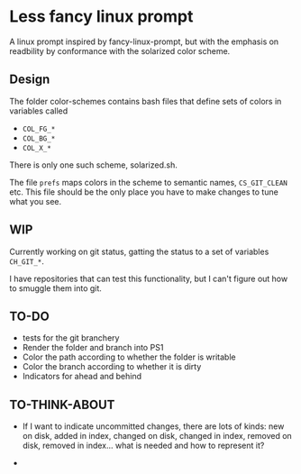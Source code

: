 # Less fancy linux prompt

A linux prompt inspired by fancy-linux-prompt, but with the emphasis on 
readbility by conformance with the solarized color scheme.

## Design

The folder color-schemes contains bash files that define sets of colors in variables called 

* `COL_FG_*`
* `COL_BG_*`
* `COL_X_*`

There is only one such scheme, solarized.sh.

The file `prefs` maps colors in the scheme to semantic names, `CS_GIT_CLEAN` etc.  This file should be the only place you have to make changes to tune what you see.

## WIP

Currently working on git status, gatting the status to a set of variables `CH_GIT_*`.

I have repositories that can test this functionality, but I can't figure out how to smuggle them into git.


## TO-DO

* tests for the git branchery
* Render the folder and branch into PS1
* Color the path according to whether the folder is writable
* Color the branch according to whether it is dirty
* Indicators for ahead and behind


## TO-THINK-ABOUT

* If I want to indicate uncommitted changes, there are lots of kinds: new on disk, added in index, changed on disk, changed in index, removed on disk, removed in index... what is needed and how to represent it?

* 
